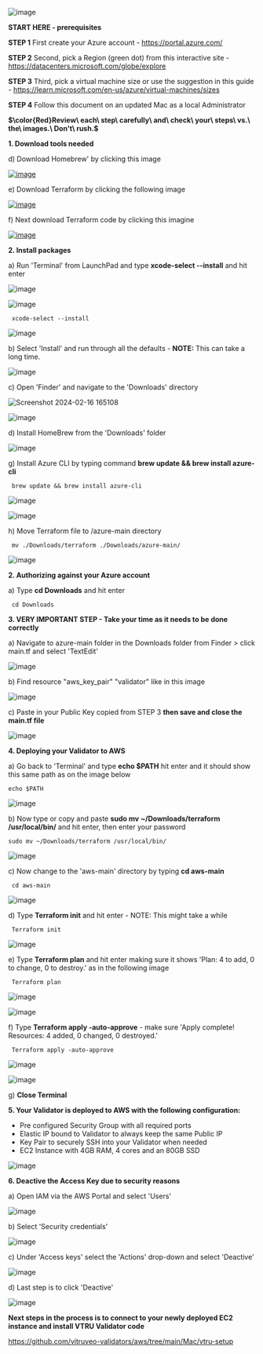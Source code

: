 ![image](https://github.com/vitruveo-validators/azure/assets/157662422/4606795a-2489-4eda-9c5b-5ff2592f62b7)

**START HERE - prerequisites**

**STEP 1** First create your Azure account - https://portal.azure.com/

**STEP 2** Second, pick a Region (green dot) from this interactive site - https://datacenters.microsoft.com/globe/explore

**STEP 3** Third, pick a virtual machine size or use the suggestion in this guide - https://learn.microsoft.com/en-us/azure/virtual-machines/sizes

**STEP 4** Follow this document on an updated Mac as a local Administrator 

**$\color{Red}Review\ each\ step\ carefully\ and\ check\ your\ steps\ vs.\ the\ images.\ Don't\ rush.\$**


**1. Download tools needed**

d) Download Homebrew' by clicking this image

[![image](https://github.com/vitruveo-validators/aws/assets/157662422/91cabd9e-45eb-4153-a000-53de5c9672ba)](https://github.com/Homebrew/brew/releases/download/4.2.6/Homebrew-4.2.6.pkg)


e) Download Terraform by clicking the following image

[![image](https://github.com/vitruveo-validators/aws/assets/157662422/1a290c8d-944e-40cd-ac1c-78ffc34b9899)](https://releases.hashicorp.com/terraform/1.7.1/terraform_1.7.1_darwin_amd64.zip)

f) Next download Terraform code by clicking this imagine

[![image](https://github.com/vitruveo-validators/azure/assets/157662422/24e60a58-7e02-4759-92cb-7769dc922e24)
](https://github.com/vitruveo-validators/azure/archive/refs/heads/main.zip)



**2. Install packages**

a) Run 'Terminal' from LaunchPad and type **xcode-select --install** and hit enter

![image](https://github.com/vitruveo-validators/aws/assets/157662422/ff8c8e72-53c8-44db-a801-6c7a8e854d29)

![image](https://github.com/vitruveo-validators/aws/assets/157662422/01627bed-41f2-45f0-afb1-f7a65de2cffa)


     xcode-select --install 

![image](https://github.com/vitruveo-validators/aws/assets/157662422/4cfb2357-af5a-411c-b7ee-9d0e98688bf0)

b) Select 'Install' and run through all the defaults - **NOTE:** This can take a long time.

![image](https://github.com/vitruveo-validators/azure/assets/157662422/d21b0a5b-c9d3-4187-821a-5d9f73c82583)

c) Open 'Finder' and navigate to the 'Downloads' directory


![Screenshot 2024-02-16 165108](https://github.com/vitruveo-validators/azure/assets/157662422/59b19c96-9f49-40f1-bf5b-d80025852971)

![image](https://github.com/vitruveo-validators/azure/assets/157662422/4256dc52-f566-4475-995d-f978fa20da66)



d) Install HomeBrew from the 'Downloads' folder

![image](https://github.com/vitruveo-validators/azure/assets/157662422/d5c56272-6b9b-49e3-974f-1126820fa241)



g) Install Azure CLI by typing command **brew update && brew install azure-cli**


     brew update && brew install azure-cli 

![image](https://github.com/vitruveo-validators/azure/assets/157662422/1a62cfd2-f2f1-4785-ad92-b837a70a44a8)

![image](https://github.com/vitruveo-validators/azure/assets/157662422/64de2fff-c458-44d4-b32f-95511edac70c)

h) Move Terraform file to /azure-main directory


     mv ./Downloads/terraform ./Downloads/azure-main/ 


![image](https://github.com/vitruveo-validators/azure/assets/157662422/f0422e3c-14ab-43e3-94f6-42f92706d655)




**2. Authorizing against your Azure account**


a) Type **cd Downloads** and hit enter

     cd Downloads 




**3. VERY IMPORTANT STEP - Take your time as it needs to be done correctly**

a) Navigate to azure-main folder in the Downloads folder from Finder > click main.tf and select 'TextEdit'

![image](https://github.com/vitruveo-validators/aws/assets/157662422/d22893d3-fef2-48ab-aff3-87dfb110d471)


b) Find resource "aws_key_pair" "validator" like in this image 

![image](https://github.com/vitruveo-validators/aws/assets/157662422/b5f49c59-cde3-493b-8563-5e04932d8009)

c) Paste in your Public Key copied from STEP 3 **then save and close the main.tf file**

![image](https://github.com/vitruveo-validators/aws/assets/157662422/593bdbac-d851-433e-88a5-54361e68febb)

**4. Deploying your Validator to AWS**

a) Go back to 'Terminal' and type **echo $PATH** hit enter and it should show this same path as on the image below


    echo $PATH 


![image](https://github.com/vitruveo-validators/aws/assets/157662422/a2b4aa9e-62ef-4954-9624-4b47e071a2d9)


b) Now type or copy and paste **sudo mv ~/Downloads/terraform /usr/local/bin/** and hit enter, then enter your password

    sudo mv ~/Downloads/terraform /usr/local/bin/ 
  
![image](https://github.com/vitruveo-validators/aws/assets/157662422/ec44f734-84b0-40f1-a3ce-83a1fc111941)



c) Now change to the 'aws-main' directory by typing **cd aws-main** 

     cd aws-main
  
![image](https://github.com/vitruveo-validators/aws/assets/157662422/ed9f6d42-cc59-46d5-9500-5c293de498f1)



d) Type **Terraform init** and hit enter - NOTE: This might take a while

     Terraform init
  
![image](https://github.com/vitruveo-validators/aws/assets/157662422/ec4bc1eb-b187-44c2-89f1-aa71142770dd)

e) Type **Terraform plan** and hit enter making sure it shows 'Plan: 4 to add, 0 to change, 0 to destroy.' as in the following image

     Terraform plan
  
![image](https://github.com/vitruveo-validators/aws/assets/157662422/7ea302fb-1fa1-46b4-9cb8-1186b9197d65)

![image](https://github.com/vitruveo-validators/aws/assets/157662422/c3547fe0-f0d3-47d8-a2cd-c095e11ab173)

f) Type **Terraform apply -auto-approve** - make sure 'Apply complete! Resources: 4 added, 0 changed, 0 destroyed.'

     Terraform apply -auto-approve
  
![image](https://github.com/vitruveo-validators/aws/assets/157662422/3011f4c8-1ba6-46b6-abf8-16d3743d1437)


![image](https://github.com/vitruveo-validators/aws/assets/157662422/e8a341f3-d95c-4cc6-8dea-5594e4e4d0c7)

g) **Close Terminal** 

**5. Your Validator is deployed to AWS with the following configuration:**
   - Pre configured Security Group with all required ports
   - Elastic IP bound to Validator to always keep the same Public IP
   - Key Pair to securely SSH into your Validator when needed
   - EC2 Instance with 4GB RAM, 4 cores and an 80GB SSD

![image](https://github.com/vitruveo-validators/aws/assets/157662422/f15f1106-951d-4a44-8152-cee94b2b8353)



**6. Deactive the Access Key due to security reasons**

a) Open IAM via the AWS Portal and select 'Users'

![image](https://github.com/vitruveo-validators/aws/assets/157662422/eed39c70-af13-4647-9af4-4761785a88e5)

b) Select 'Security credentials' 

![image](https://github.com/vitruveo-validators/aws/assets/157662422/5ce1d616-b415-4d0e-b490-9bbd42589b1d)

c) Under 'Access keys' select the 'Actions' drop-down and select 'Deactive'

![image](https://github.com/vitruveo-validators/aws/assets/157662422/6e6a2714-9ace-425f-b587-3723bc9796ce)

d) Last step is to click 'Deactive' 

![image](https://github.com/vitruveo-validators/aws/assets/157662422/e4ca17ec-6918-4514-8669-ed734a441537)

**Next steps in the process is to connect to your newly deployed EC2 instance and install VTRU Validator code**



https://github.com/vitruveo-validators/aws/tree/main/Mac/vtru-setup

